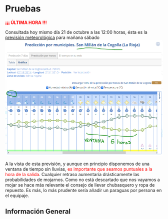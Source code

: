 # Pruebas
<span style="color:red">**¡¡¡ ÚLTIMA HORA !!!**</span>

Consultada hoy mismo día 21 de octubre a las 12:00 horas, ésta es la [previsión meteorológica](https://www.aemet.es/es/eltiempo/prediccion/municipios/horas/san-millan-de-la-cogolla-id26130) para mañana sábado
[![Previsión Meteorológica](/images/01Prevision.PNG)](https://www.aemet.es/es/eltiempo/prediccion/municipios/horas/san-millan-de-la-cogolla-id26130)

A la vista de esta previsión, y aunque en principio disponemos de una ventana de tiempo sin lluvias, <span style="color:red">es importante que seamos puntuales a la hora de la salida</span>. Cualquier retraso aumentaría drásticamente las probabilidades de mojarnos. Como no está descartado que nos vayamos a mojar se hace más relevante el consejo de llevar chubasquero y ropa de repuesto. Es más, lo más prudente sería añadir un paraguas por persona en el equipaje.

## Información General
